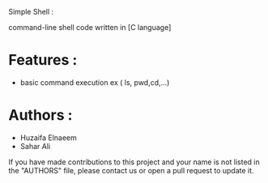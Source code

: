Simple Shell :

command-line shell code written in [C language]

# Features : 
- basic command execution ex ( ls, pwd,cd,...) 




# Authors : 

- Huzaifa Elnaeem
- Sahar Ali


If you have made contributions to this project and your name is not listed in the "AUTHORS" file, please contact us or open a pull request to update it.


